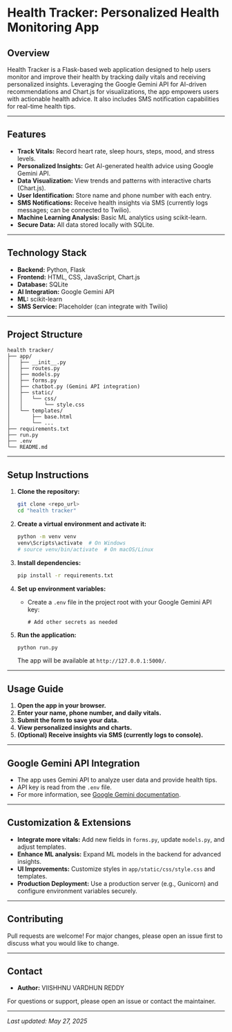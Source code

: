 # Health Tracker: Personalized Health Monitoring App

## Overview

Health Tracker is a Flask-based web application designed to help users monitor and improve their health by tracking daily vitals and receiving personalized insights. Leveraging the Google Gemini API for AI-driven recommendations and Chart.js for visualizations, the app empowers users with actionable health advice. It also includes SMS notification capabilities for real-time health tips.

---

## Features
- **Track Vitals:** Record heart rate, sleep hours, steps, mood, and stress levels.
- **Personalized Insights:** Get AI-generated health advice using Google Gemini API.
- **Data Visualization:** View trends and patterns with interactive charts (Chart.js).
- **User Identification:** Store name and phone number with each entry.
- **SMS Notifications:** Receive health insights via SMS (currently logs messages; can be connected to Twilio).
- **Machine Learning Analysis:** Basic ML analytics using scikit-learn.
- **Secure Data:** All data stored locally with SQLite.

---

## Technology Stack
- **Backend:** Python, Flask
- **Frontend:** HTML, CSS, JavaScript, Chart.js
- **Database:** SQLite
- **AI Integration:** Google Gemini API
- **ML:** scikit-learn
- **SMS Service:** Placeholder (can integrate with Twilio)

---

## Project Structure
```
health tracker/
├── app/
│   ├── __init__.py
│   ├── routes.py
│   ├── models.py
│   ├── forms.py
│   ├── chatbot.py (Gemini API integration)
│   ├── static/
│   │   └── css/
│   │       └── style.css
│   └── templates/
│       ├── base.html
│       └── ...
├── requirements.txt
├── run.py
├── .env
└── README.md
```

---

## Setup Instructions

1. **Clone the repository:**
   ```bash
   git clone <repo_url>
   cd "health tracker"
   ```

2. **Create a virtual environment and activate it:**
   ```bash
   python -m venv venv
   venv\Scripts\activate  # On Windows
   # source venv/bin/activate  # On macOS/Linux
   ```

3. **Install dependencies:**
   ```bash
   pip install -r requirements.txt
   ```

4. **Set up environment variables:**
   - Create a `.env` file in the project root with your Google Gemini API key:
     ```env
     # Add other secrets as needed
     ```

5. **Run the application:**
   ```bash
   python run.py
   ```
   The app will be available at `http://127.0.0.1:5000/`.

---

## Usage Guide
1. **Open the app in your browser.**
2. **Enter your name, phone number, and daily vitals.**
3. **Submit the form to save your data.**
4. **View personalized insights and charts.**
5. **(Optional) Receive insights via SMS (currently logs to console).**

---

## Google Gemini API Integration
- The app uses Gemini API to analyze user data and provide health tips.
- API key is read from the `.env` file.
- For more information, see [Google Gemini documentation](https://ai.google.dev/).

---



## Customization & Extensions
- **Integrate more vitals:** Add new fields in `forms.py`, update `models.py`, and adjust templates.
- **Enhance ML analysis:** Expand ML models in the backend for advanced insights.
- **UI Improvements:** Customize styles in `app/static/css/style.css` and templates.
- **Production Deployment:** Use a production server (e.g., Gunicorn) and configure environment variables securely.

---

## Contributing
Pull requests are welcome! For major changes, please open an issue first to discuss what you would like to change.

---

## Contact
- **Author:** VIISHHNU VARDHUN REDDY

For questions or support, please open an issue or contact the maintainer.

---

*Last updated: May 27, 2025*
